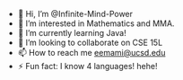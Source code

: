 - 👋 Hi, I’m @Infinite-Mind-Power
- 👀 I’m interested in Mathematics and MMA.
- 🌱 I’m currently learning Java!
- 💞️ I’m looking to collaborate on CSE 15L
- 📫 How to reach me eemami@ucsd.edu
- ⚡ Fun fact: I know 4 languages! hehe!

